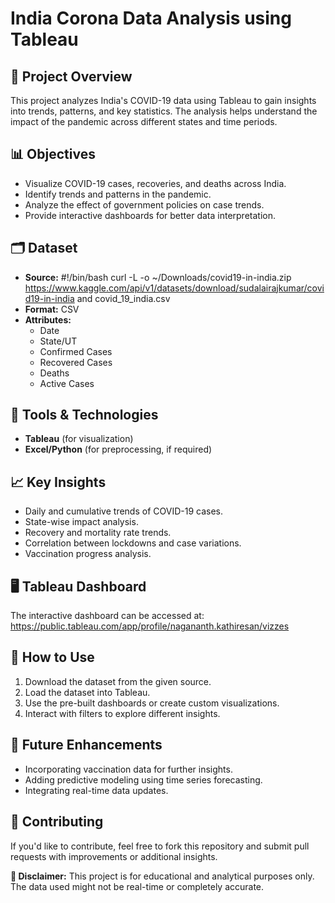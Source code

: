 # India Corona Data Analysis using Tableau

## 📌 Project Overview
This project analyzes India's COVID-19 data using Tableau to gain insights into trends, patterns, and key statistics. The analysis helps understand the impact of the pandemic across different states and time periods.

## 📊 Objectives
- Visualize COVID-19 cases, recoveries, and deaths across India.
- Identify trends and patterns in the pandemic.
- Analyze the effect of government policies on case trends.
- Provide interactive dashboards for better data interpretation.

## 🗂️ Dataset
- **Source:** #!/bin/bash
curl -L -o ~/Downloads/covid19-in-india.zip\
  https://www.kaggle.com/api/v1/datasets/download/sudalairajkumar/covid19-in-india and covid_19_india.csv
- **Format:** CSV
- **Attributes:**
  - Date
  - State/UT
  - Confirmed Cases
  - Recovered Cases
  - Deaths
  - Active Cases

## 🔧 Tools & Technologies
- **Tableau** (for visualization)
- **Excel/Python** (for preprocessing, if required)

## 📈 Key Insights
- Daily and cumulative trends of COVID-19 cases.
- State-wise impact analysis.
- Recovery and mortality rate trends.
- Correlation between lockdowns and case variations.
- Vaccination progress analysis.

## 🖥️ Tableau Dashboard
The interactive dashboard can be accessed at: https://public.tableau.com/app/profile/nagananth.kathiresan/vizzes

## 🚀 How to Use
1. Download the dataset from the given source.
2. Load the dataset into Tableau.
3. Use the pre-built dashboards or create custom visualizations.
4. Interact with filters to explore different insights.

## 📌 Future Enhancements
- Incorporating vaccination data for further insights.
- Adding predictive modeling using time series forecasting.
- Integrating real-time data updates.

## 🤝 Contributing
If you'd like to contribute, feel free to fork this repository and submit pull requests with improvements or additional insights.

**📢 Disclaimer:** This project is for educational and analytical purposes only. The data used might not be real-time or completely accurate.

